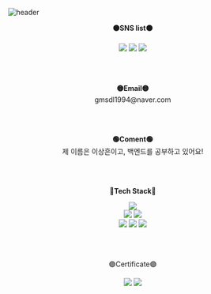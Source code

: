 ![header](https://capsule-render.vercel.app/api?type=rounded&color=000000&height=300&section=header&text=welcome&fontColor=FDEE21&fontSize=110&animation=fadeIn&fontAlignY=45&desc=Topy's%20GitHub%20Profile&descAlignY=61&descAlign=70)
<br>

<p align="center">
    <Strong>🟠SNS list🟠</Strong><br><br>
    <a href="https://jazzy-taker-01f.notion.site/629539107b214ae6a536177207184a38" target="_blank"><img src="https://img.shields.io/badge/Notion-black?style=flat-square&logo=Notion&logoColor=white"/></a>
    <a href="https://www.instagram.com/dltkdgms/" target="_blank"><img src="https://img.shields.io/badge/Instagram-FDEE21?style=flat-square&logo=Instagram&logoColor=white"/></a>
      <a href="https://kr.tradingview.com/u/Topy_heun/" target="_blank"><img src="https://img.shields.io/badge/TradingView-005AF0?style=flat-square&logo=Telegraph&logoColor=white"/></a>
</p>
<br>
<br>

<p align="center">
<Strong>🟡Email🟡</Strong><br>gmsdl1994@naver.com<br>
</p>
<br>
<br>

<p align="center">
<Strong>🟢Coment🟢</Strong><br>
제 이름은 이상흔이고, 백엔드를 공부하고 있어요!
</p>
<br>
<br>

<p align="center">
    <Strong>🔵Tech Stack🔵</Strong>
</p>

<p align="center" display="inline-block">
  <img src="https://img.shields.io/badge/JAVA-007396?style=for-the-badge&logo=java&logoColor=white"><br>
    <img src="https://img.shields.io/badge/Spring-7ED321?style=for-the-badge&logo=Spring&logoColor=white">
    <img src="https://img.shields.io/badge/SpringBoot-7ED321?style=for-the-badge&logo=Spring Boot&logoColor=white"><br>
    <img src="https://img.shields.io/badge/Mysql-CC2927?style=for-the-badge&logo=mysql&logoColor=white">
    <img src="https://img.shields.io/badge/Jpa-FF9E0F?style=for-the-badge&logo=Joplin&logoColor=white"> 
    <img src="https://img.shields.io/badge/AWS-A100FF?style=for-the-badge&logo=Amazon AWS&logoColor=white">
</p>
<br>
<br>

<p align="center">
    🟣Certificate🟣
</p>

<p align="center" display="inline-block">
  <img src="https://img.shields.io/badge/정보처리기사-blue">  
  <img src="https://img.shields.io/badge/SQLD-red">
</p>
<br>

